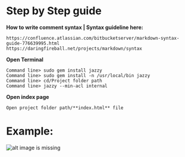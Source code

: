 # Step by Step guide

**How to write comment syntax | Syntax guideline here:**
    
    https://confluence.atlassian.com/bitbucketserver/markdown-syntax-guide-776639995.html
    https://daringfireball.net/projects/markdown/syntax


**Open Terminal**

    Command line> sudo gem install jazzy
    Command line> sudo gem install -n /usr/local/bin jazzy
    Command line> cd/Project folder path
    Command line> jazzy --min-acl internal


**Open index page**
   
    Open project folder path/**index.html** file


# Example: 
![alt image is missing](https://res.cloudinary.com/atifcloud/image/upload/v1569412493/4_ggjy64.png)
